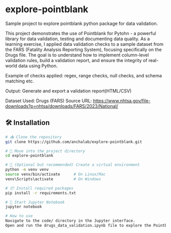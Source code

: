 # explore-pointblank
Sample project to explore pointblank python package for data validation.

This project demonstrates the use of Pointblank for Pytohn - a powerful library for data validation, testing and documenting data quality.
As a learning exercise, I applied data validation checks to a sample dataset from the FARS (Fatality Analysis Reporting System), focusing specifically on the Drugs file.
The goal is to understand how to implement column-level validation rules, build a validation report, and ensure the integrity of real-world data using Python.

Example of checks applied:
regex, range checks, null checks, and schema matching etc.

Output: Generate and export a validation report(HTML/CSV)

Dataset Used: Drugs (FARS)
Source URL: https://www.nhtsa.gov/file-downloads?p=nhtsa/downloads/FARS/2023/National/

## 🛠️ Installation

```bash
# 📥 Clone the repository
git clone https://github.com/anchalab/explore-pointblank.git

# 📁 Move into the project directory
cd explore-pointblank

# 🧱 (Optional but recommended) Create a virtual environment
python -m venv venv
source venv/bin/activate      # On Linux/Mac
venv\Scripts\activate         # On Windows

# 📦 Install required packages
pip install -r requirements.txt

# 📓 Start Jupyter Notebook
jupyter notebook

# How to use
Navigate to the code/ directory in the Jupyter interface.
Open and run the drugs_data_validation.ipynb file to explore the Pointblank validations.
